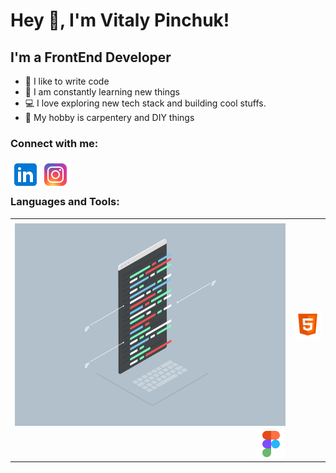 # Hey 👋, I'm Vitaly Pinchuk!

## I'm a FrontEnd Developer
- 💪 I like to write code
- 🥅 I am constantly learning new things
- 💻 I love exploring new tech stack and building cool stuffs.
- :hammer:   My hobby is carpentery and DIY things

### Connect with me:
[<img align="left" alt="Pinchuk Vitaly| LinkedIn" width="48px" src="https://github.com/PinchukVA/PinchukVA/blob/main/img/linkid.png" />][linkedin]
[<img align="left" alt="Pinchuk Vitaly | Instagram" width="48px" src="https://github.com/PinchukVA/PinchukVA/blob/main/img/insta.png" />][instagram]

<br />
<br />

### Languages and Tools:
<!-- <img align="left" alt="Developer" width="480px" src="https://github.com/PinchukVA/PinchukVA/blob/main/img/coding.gif" />
<img align="right" alt="HTML5" width="48px" src="https://github.com/PinchukVA/PinchukVA/blob/main/img/html5.png" />
<img align="right" alt="CSS3" width="48px" src="https://github.com/PinchukVA/PinchukVA/blob/main/img/css3.png" />
<img align="right" alt="JavaScript" width="48px" src="https://github.com/PinchukVA/PinchukVA/blob/main/img/js.png" />
<img align="right" alt="React JS" width="48px" src="https://github.com/PinchukVA/PinchukVA/blob/main/img/react.png" />
<img align="right" alt="SASS" width="48px" src="https://github.com/PinchukVA/PinchukVA/blob/main/img/sass.png" />
<img align="right" alt="Git" width="48px" src="https://github.com/PinchukVA/PinchukVA/blob/main/img/git.png" />
<img align="right" alt="Webpack" width="48px" src="https://github.com/PinchukVA/PinchukVA/blob/main/img/webpack.png" />
<img align="right" alt="Bootstrap" width="48px" src="https://github.com/PinchukVA/PinchukVA/blob/main/img/bootstrap.png" />
<img align="right" alt="Figma" width="48px" src="https://github.com/PinchukVA/PinchukVA/blob/main/img/icons8-figma-48.png" /> -->

<table>
    <td align="left" width="480">
    <tr>
    <td align="left" width="48">
    <img align="left" alt="Developer" width="480px" src="https://github.com/PinchukVA/PinchukVA/blob/main/img/coding.gif" />
    </td>
    <td align="left" width="48">
    <img align="right" alt="HTML5" width="48px" src="https://github.com/PinchukVA/PinchukVA/blob/main/img/html5.png" />
    </td>
    </tr>
    </td>
    <td align="right" width="480">
    <img align="right" alt="Figma" width="48px" src="https://github.com/PinchukVA/PinchukVA/blob/main/img/icons8-figma-48.png" />
    </td>
</table>

<br />

[linkedin]: https://www.linkedin.com/in/vitaly-pinchuk-845182200/
[instagram]: https://www.instagram.com/pinch.uk/
